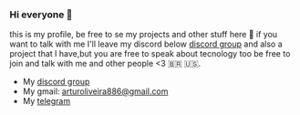 ### Hi everyone 👋

this is my profile, be free to se my projects and other stuff here 🤙
if you want to talk with me I'll leave my discord below [discord group](https://discord.gg/eQU23CGSTH)
and also a project that I have,but you are free to speak about tecnology too
be free to join and talk with me and other people <3 🇧🇷 🇺🇸.

- My [discord group](https://discord.gg/eQU23CGSTH)
- My gmail: arturoliveira886@gmail.com 
- My [telegram](https://t.me/Space_2544)

